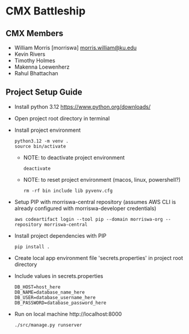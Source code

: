 # CMX Battleship

## CMX Members
- William Morris [morriswa] morris.william@ku.edu
- Kevin Rivers
- Timothy Holmes
- Makenna Loewenherz
- Rahul Bhattachan

## Project Setup Guide
- Install python 3.12 https://www.python.org/downloads/
- Open project root directory in terminal
- Install project environment

      python3.12 -m venv .
      source bin/activate
    - NOTE: to deactivate project environment

          deactivate
    - NOTE: to reset project environment (macos, linux, powershell?)

          rm -rf bin include lib pyvenv.cfg
- Setup PIP with morriswa-central repository (assumes AWS CLI is already configured with morriswa-developer credentials)

      aws codeartifact login --tool pip --domain morriswa-org --repository morriswa-central
- Install project dependencies with PIP

      pip install .
- Create local app environment file 'secrets.properties' in project root directory
- Include values in secrets.properties

      DB_HOST=host_here
      DB_NAME=database_name_here
      DB_USER=database_username_here
      DB_PASSWORD=database_password_here

- Run on local machine http://localhost:8000
      
      ./src/manage.py runserver
